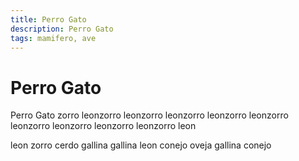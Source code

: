```yaml
---
title: Perro Gato
description: Perro Gato
tags: mamifero, ave
---
```


# Perro Gato

Perro Gato zorro leonzorro leonzorro leonzorro leonzorro leonzorro leonzorro leonzorro leonzorro leonzorro leon

leon zorro cerdo gallina gallina leon conejo oveja gallina conejo